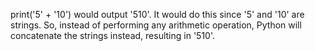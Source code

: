 print('5' + '10') would output '510'. 
It would do this since '5' and '10' are strings.
So, instead of performing any arithmetic operation, 
Python will concatenate the strings instead, resulting in '510'.